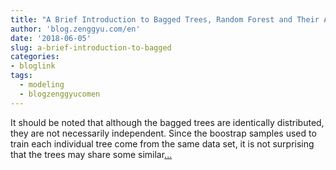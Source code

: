 ```yaml
---
title: "A Brief Introduction to Bagged Trees, Random Forest and Their Applications in R"
author: 'blog.zenggyu.com/en'
date: '2018-06-05'
slug: a-brief-introduction-to-bagged
categories:
- bloglink
tags:
  - modeling
  - blogzenggyucomen
---
```


It should be noted that although the bagged trees are identically distributed, they are not necessarily independent. Since the boostrap samples used to train each individual tree come from the same data set, it is not surprising that the trees may share some similar[... <i class="fas fa-external-link-alt"></i>](https://blog.zenggyu.com/en/post/2018-06-05/a-brief-introduction-to-bagged-trees-random-forest-and-their-applications-in-r/)

